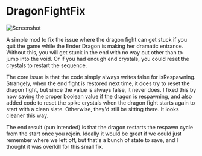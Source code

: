 # DragonFightFix

![Screenshot](https://i.imgur.com/fF7165X.jpg)

A simple mod to fix the issue where the dragon fight can get stuck if you quit the game while the Ender Dragon is making
her dramatic entrance. Without this, you will get stuck in the end with no way out other than to jump into the void. Or
if you had enough end crystals, you could reset the crystals to restart the sequence.

The core issue is that the code simply always writes false for isRespawning. Strangely, when the end fight is restored
next time, it does try to reset the dragon fight, but since the value is always false, it never does. I fixed this by
now saving the proper boolean value if the dragon is respawning, and also added code to reset the spike crystals when
the dragon fight starts again to start with a clean slate. Otherwise, they'd still be sitting there. It looks cleaner
this way.

The end result (pun intended) is that the dragon restarts the respawn cycle from the start once you rejoin. Ideally it 
would be great if we could just remember where we left off, but that's a bunch of state to save, and I thought it was
overkill for this small fix. 